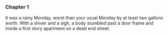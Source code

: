 ### Chapter 1

It was a rainy Monday, worst than your usual Monday by  at least two 
gallons worth. With a shiver and a sigh, a body stumbled past a door 
frame and inside a first story apartment on a dead end street.
